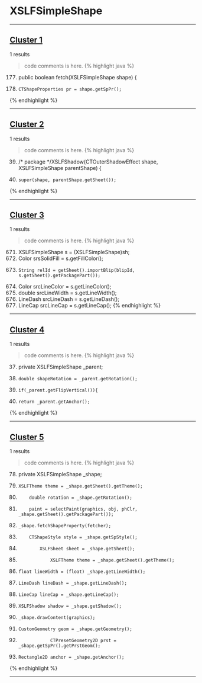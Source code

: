 # XSLFSimpleShape

***

## [Cluster 1](./1)
1 results
> code comments is here.
{% highlight java %}
177. public boolean fetch(XSLFSimpleShape shape) {
178.     CTShapeProperties pr = shape.getSpPr();
{% endhighlight %}

***

## [Cluster 2](./2)
1 results
> code comments is here.
{% highlight java %}
39. /* package */XSLFShadow(CTOuterShadowEffect shape, XSLFSimpleShape parentShape) {
40.     super(shape, parentShape.getSheet());
{% endhighlight %}

***

## [Cluster 3](./3)
1 results
> code comments is here.
{% highlight java %}
671. XSLFSimpleShape s = (XSLFSimpleShape)sh;
673. Color srsSolidFill = s.getFillColor();
683.     String relId = getSheet().importBlip(blipId, s.getSheet().getPackagePart());
687. Color srcLineColor = s.getLineColor();
693. double srcLineWidth = s.getLineWidth();
699. LineDash srcLineDash = s.getLineDash();
705. LineCap srcLineCap = s.getLineCap();
{% endhighlight %}

***

## [Cluster 4](./4)
1 results
> code comments is here.
{% highlight java %}
37. private XSLFSimpleShape _parent;
48.     double shapeRotation = _parent.getRotation();
49.     if(_parent.getFlipVertical()){
89.     return _parent.getAnchor();
{% endhighlight %}

***

## [Cluster 5](./5)
1 results
> code comments is here.
{% highlight java %}
78. private XSLFSimpleShape _shape;
105.     XSLFTheme theme = _shape.getSheet().getTheme();
216.         double rotation = _shape.getRotation();
340.         paint = selectPaint(graphics, obj, phClr, _shape.getSheet().getPackagePart());
368.     _shape.fetchShapeProperty(fetcher);
373.         CTShapeStyle style = _shape.getSpStyle();
384.             XSLFSheet sheet = _shape.getSheet();
433.                 XSLFTheme theme = _shape.getSheet().getTheme();
483.     float lineWidth = (float) _shape.getLineWidth();
486.     LineDash lineDash = _shape.getLineDash();
494.     LineCap lineCap = _shape.getLineCap();
521.     XSLFShadow shadow = _shape.getShadow();
544.     _shape.drawContent(graphics);
558.     CustomGeometry geom = _shape.getGeometry();
581.                 CTPresetGeometry2D prst = _shape.getSpPr().getPrstGeom();
622.     Rectangle2D anchor = _shape.getAnchor();
{% endhighlight %}

***

